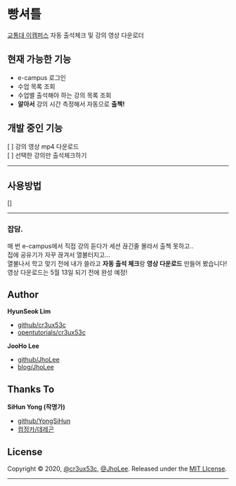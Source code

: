 # 빵셔틀 
[교통대 이캠퍼스](https://ecampus.ut.ac.kr) 자동 출석체크 및 강의 영상 다운로더
 

## 현재 가능한 기능
 - e-campus 로그인
 - 수업 목록 조회
 - 수업별 출석해야 하는 강의 목록 조회
 - **알아서** 강의 시간 측정해서 자동으로 **출첵!**
 
## 개발 중인 기능
 [ ] 강의 영상 mp4 다운로드  
 [ ] 선택한 강의만 출석체크하기  
 
 
---
## 사용방법
[]


---
### 잡담.
 매 번 e-campus에서 직접 강의 듣다가 세션 끊긴줄 몰라서 출첵 못하고..  
 집에 공유기가 자꾸 끊겨서 열불터지고...  
 열불나서 학고 맞기 전에 내가 쓸라고 **자동 출석 체크**랑 **영상 다운로드** 만들어 봤습니다!  
 영상 다운로드는 5월 13일 되기 전에 완성 예정!



## Author

**HyunSeok Lim**

 * [github/cr3ux53c](https://github.com/cr3ux53c)
 * [opentutorials/cr3ux53c](https://opentutorials.org/profile/59915)
 
**JooHo Lee**

 * [github/JhoLee](https://github.com/jholee)
 * [blog/JhoLee](https://blog.jholee.kr)
 
## Thanks To

**SiHun Yong (작명가)**

 * [github/YongSiHun](https://github.com/yongsihun)
 * [컴정카/데레곤](https://cafe.naver.com/bagsingood1537)

 
## License

Copyright © 2020, [@cr3ux53c](https://github.com/cr3ux53c), [@JhoLee](https://github.com/jholee).
Released under the [MIT LIcense](LICENSE).

***


